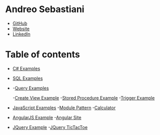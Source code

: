 Andreo Sebastiani
=============

- [GitHub][]
- [Website][homepage]
- [LinkedIn][linkedin]

Table of contents
=======

- [C# Examples](https://github.com/andreosebastiani/Portfolio/tree/master/C%23)
- [SQL Examples](https://github.com/andreosebastiani/Portfolio/tree/master/SQL)
-   -[Query Examples](https://github.com/andreosebastiani/Portfolio/blob/master/SQL/QueryExamples.sql)
    
    -[Create View Example](https://github.com/andreosebastiani/Portfolio/blob/master/SQL/CreateViewExample.sql)
    -[Stored Procedure Example](https://github.com/andreosebastiani/Portfolio/blob/master/SQL/StoredProcedureExample.sql)
    -[Trigger Example](https://github.com/andreosebastiani/Portfolio/blob/master/SQL/TriggerExample.sql)
- [JavaScript Examples](https://github.com/andreosebastiani/Portfolio/tree/master/JavaScript)
    -[Module Pattern](https://github.com/andreosebastiani/Portfolio/blob/master/JavaScript/ModulePattern/ModulePatternExample.js)
    -[Calculator](http://andreosebastiani.github.io/Javascript-Calculator/)
- [AngularJS Example](https://github.com/andreosebastiani/Portfolio/tree/master/AngularJS)
    -[Angular Site](http://andreosebastiani.github.io/AngularJs/gemStore.html)
- [JQuery Example](https://github.com/andreosebastiani/Portfolio/tree/master/JQuery)
    -[JQuery TicTacToe](http://andreosebastiani.github.io/Jquery-Tictactoe/)

[GitHub]:http://github.com/andreosebastiani
[homepage]:http://www.andreosebastiani.com
[linkedin]:https://www.linkedin.com/nhome/?trk=
